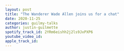 ```yaml
---
layout: post
title: "The Wanderer Wade Allen joins us for a chat"
date: 2020-11-25
categories: guilmy-talks
author: justin-guilmette
spotify_track_id: 2YRm6eishh2j2ls9JxPXP6
youtube_video_id: 
apple_track_id: 
---
```

